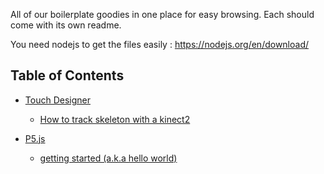 All of our boilerplate goodies in one place for easy browsing. Each should come with its own readme.

You need nodejs to get the files easily : https://nodejs.org/en/download/


## Table of Contents

* [Touch Designer](TouchDesigner)

    * [How to track skeleton with a kinect2](TouchDesigner/SkeletonTracking_with_kinect2/)

* [P5.js](P5JS)
    
    * [getting started (a.k.a hello world)](P5JS/hello_world)
